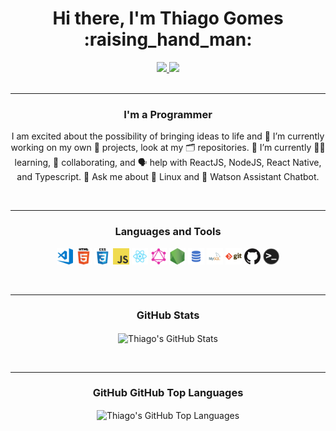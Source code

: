 <div align=center>
    <h1> Hi there, I'm Thiago Gomes :raising_hand_man: </h1>
</div>

<div align=center>
    <a href="https://www.linkedin.com/in/th14g0d3v/">
        <img src="https://img.shields.io/badge/LinkedIn-Thiago%20Gomes-blue"/>
    </a>
    <img src="https://img.shields.io/badge/Gmail-th14g0d3v@gmail.com-red"/>
</div>

<br/>
<hr/>

<div align=center>
<h3 align=center> I'm a Programmer </h3>

I am excited about the possibility of bringing ideas to life and
🔭 I’m currently working on my own :file_folder: projects, look at my :card_index_dividers: repositories.
🌱 I’m currently :man_technologist: learning, :busts_in_silhouette: collaborating, and :speaking_head: help with ReactJS, NodeJS, React Native, and Typescript.
💬 Ask me about :penguin: Linux and :robot: Watson Assistant Chatbot.

<br/>
<hr/>

<h3 align=center> Languages and Tools </h3>

<img align="center" alt="Visual Studio Code" width="26px" src="https://raw.githubusercontent.com/github/explore/80688e429a7d4ef2fca1e82350fe8e3517d3494d/topics/visual-studio-code/visual-studio-code.png" />
<img align="center" alt="HTML5" width="26px" src="https://raw.githubusercontent.com/github/explore/80688e429a7d4ef2fca1e82350fe8e3517d3494d/topics/html/html.png" />
<img align="center" alt="CSS3" width="26px" src="https://raw.githubusercontent.com/github/explore/80688e429a7d4ef2fca1e82350fe8e3517d3494d/topics/css/css.png" />
<img align="center" alt="JavaScript" width="26px" src="https://raw.githubusercontent.com/github/explore/80688e429a7d4ef2fca1e82350fe8e3517d3494d/topics/javascript/javascript.png" />
<img align="center" alt="React" width="26px" src="https://raw.githubusercontent.com/github/explore/80688e429a7d4ef2fca1e82350fe8e3517d3494d/topics/react/react.png" />
<img align="center" alt="GraphQL" width="26px" src="https://raw.githubusercontent.com/github/explore/80688e429a7d4ef2fca1e82350fe8e3517d3494d/topics/graphql/graphql.png" />
<img align="center" alt="Node.js" width="26px" src="https://raw.githubusercontent.com/github/explore/80688e429a7d4ef2fca1e82350fe8e3517d3494d/topics/nodejs/nodejs.png" />
<img align="center" alt="SQL" width="26px" src="https://raw.githubusercontent.com/github/explore/80688e429a7d4ef2fca1e82350fe8e3517d3494d/topics/sql/sql.png" />
<img align="center" alt="PostgreSQL" width="26px" src="https://raw.githubusercontent.com/github/explore/80688e429a7d4ef2fca1e82350fe8e3517d3494d/topics/mysql/mysql.png" />
<img align="center" alt="Git" width="26px" src="https://raw.githubusercontent.com/github/explore/80688e429a7d4ef2fca1e82350fe8e3517d3494d/topics/git/git.png" />
<img align="center" alt="GitHub" width="26px" src="https://raw.githubusercontent.com/github/explore/78df643247d429f6cc873026c0622819ad797942/topics/github/github.png" />
<img align="center" alt="Terminal" width="26px" src="https://raw.githubusercontent.com/github/explore/80688e429a7d4ef2fca1e82350fe8e3517d3494d/topics/terminal/terminal.png" />

<br/>
<br/>
<br/>
<hr/>

<h3 align=center> GitHub Stats </h3>

<p> <img align="center" alt="Thiago's GitHub Stats" src="https://github-readme-stats.vercel.app/api?username=th14g0d3v&theme=chartreuse-dark&show_icons=true&hide_border=true" /> </p>

<br/>
<hr/>

<h3 align=center> GitHub GitHub Top Languages </h3>

<p> <img align="center" alt="Thiago's GitHub Top Languages" src="https://github-readme-stats.vercel.app/api/top-langs/?username=th14g0d3v&theme=chartreuse-dark&show_icons=true&hide_border=true" /> </p>
</div>
